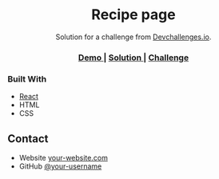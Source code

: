 <!-- Please update value in the {}  -->

<h1 align="center">Recipe page</h1>

<div align="center">
   Solution for a challenge from  <a href="https://devchallenges.io/" target="_blank">Devchallenges.io</a>.
</div>

<div align="center">
  <h3>
    <a href="https://www.figma.com/proto/2jVBTSKeCYF0dIN6fi0stX/recipe-blog-challenge?node-id=1%3A7&scaling=min-zoom&page-id=0%3A1">
      Demo
    </a>
    <span> | </span>
    <a href="https://recipepageio.netlify.app/">
      Solution
    </a>
    <span> | </span>
    <a href="https://devchallenges.io/challenges/OEKdUZ6xs0h99C38XVht">
      Challenge
    </a>
  </h3>
</div>


### Built With

<!-- This section should list any major frameworks that you built your project using. Here are a few examples.-->

- [React](https://reactjs.org/)
- HTML
- CSS


## Contact

- Website [your-website.com](https://gagan-portfolio.netlify.app/)
- GitHub [@your-username](https://github.com/GRAviTY-GAGAN)
